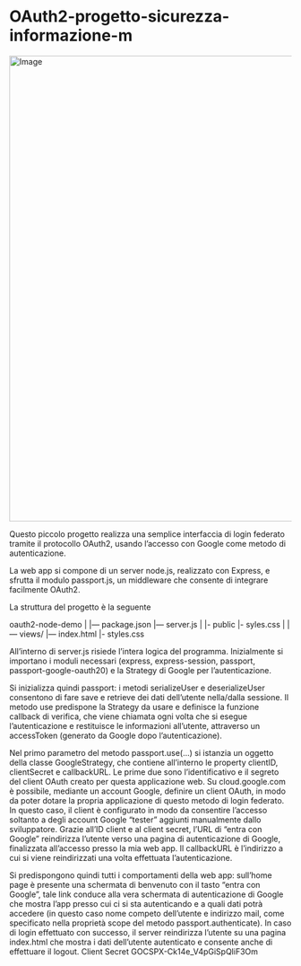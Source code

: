 # OAuth2-progetto-sicurezza-informazione-m

<img width="1151" height="830" alt="Image" src="https://github.com/user-attachments/assets/483c02cc-7a14-452a-9d61-20ad993ce0c8" />

Questo piccolo progetto realizza una semplice interfaccia di login federato tramite il protocollo OAuth2, usando l’accesso con Google come metodo di autenticazione.

La web app si compone di un server node.js, realizzato con Express, e sfrutta il modulo passport.js, un middleware che consente di integrare facilmente OAuth2.

La struttura del progetto è la seguente

oauth2-node-demo
|
|— package.json
|— server.js
|
|- public
     |- syles.css
|
|— views/
     |— index.html
     |- styles.css

All’interno di server.js risiede l’intera logica del programma. Inizialmente si importano i moduli necessari (express, express-session, passport, passport-google-oauth20) e la Strategy di Google per l’autenticazione.

Si inizializza quindi passport: i metodi serializeUser e deserializeUser consentono di fare save e retrieve dei dati dell’utente nella/dalla sessione. Il metodo use predispone la Strategy da usare e definisce la funzione callback di verifica, che viene chiamata ogni volta che si esegue l’autenticazione e restituisce le informazioni all’utente, attraverso un accessToken (generato da Google dopo l’autenticazione).

Nel primo parametro del metodo passport.use(...) si istanzia un oggetto della classe GoogleStrategy, che contiene all’interno le property clientID, clientSecret e callbackURL. Le prime due sono l’identificativo e il segreto del client OAuth creato per questa applicazione web. 
Su cloud.google.com è possibile, mediante un account Google, definire un client OAuth, in modo da poter dotare la propria applicazione di questo metodo di login federato. In questo caso, il client è configurato in modo da consentire l’accesso soltanto a degli account Google “tester” aggiunti manualmente dallo sviluppatore. Grazie all’ID client e al client secret, l’URL di “entra con Google” reindirizza l’utente verso una pagina di autenticazione di Google, finalizzata all’accesso presso la mia web app. Il callbackURL è l’indirizzo a cui si viene reindirizzati una volta effettuata l’autenticazione.

Si predispongono quindi tutti i comportamenti della web app: sull’home page è presente una schermata di benvenuto con il tasto “entra con Google”, tale link conduce alla vera schermata di autenticazione di Google che mostra l’app presso cui ci si sta autenticando e a quali dati potrà accedere (in questo caso nome competo dell’utente e indirizzo mail, come specificato nella proprietà scope del metodo passport.authenticate). In caso di login effettuato con successo, il server reindirizza l’utente su una pagina index.html che mostra i dati dell’utente autenticato e consente anche di effettuare il logout.
Client Secret GOCSPX-Ck14e_V4pGiSpQliF3Om
